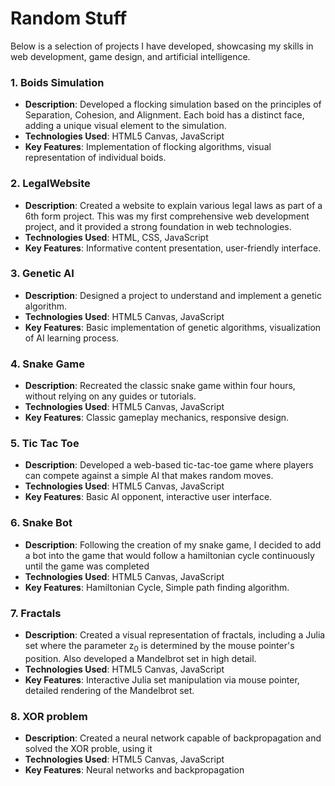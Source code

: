 # Random Stuff

Below is a selection of projects I have developed, showcasing my skills in web development, game design, and artificial intelligence.

### 1. Boids Simulation
- **Description**: Developed a flocking simulation based on the principles of Separation, Cohesion, and Alignment. Each boid has a distinct face, adding a unique visual element to the simulation.
- **Technologies Used**: HTML5 Canvas, JavaScript
- **Key Features**: Implementation of flocking algorithms, visual representation of individual boids.

### 2. LegalWebsite
- **Description**: Created a website to explain various legal laws as part of a 6th form project. This was my first comprehensive web development project, and it provided a strong foundation in web technologies.
- **Technologies Used**: HTML, CSS, JavaScript
- **Key Features**: Informative content presentation, user-friendly interface.

### 3. Genetic AI
- **Description**: Designed a project to understand and implement a genetic algorithm. 
- **Technologies Used**: HTML5 Canvas, JavaScript
- **Key Features**: Basic implementation of genetic algorithms, visualization of AI learning process.

### 4. Snake Game
- **Description**: Recreated the classic snake game within four hours, without relying on any guides or tutorials.
- **Technologies Used**: HTML5 Canvas, JavaScript
- **Key Features**: Classic gameplay mechanics, responsive design.

### 5. Tic Tac Toe
- **Description**: Developed a web-based tic-tac-toe game where players can compete against a simple AI that makes random moves.
- **Technologies Used**: HTML5 Canvas, JavaScript
- **Key Features**: Basic AI opponent, interactive user interface.

### 6. Snake Bot
- **Description**: Following the creation of my snake game, I decided to add a bot into the game that would follow a hamiltonian cycle continuously until the game was completed
- **Technologies Used**: HTML5 Canvas, JavaScript
- **Key Features**: Hamiltonian Cycle, Simple path finding algorithm.

### 7. Fractals
- **Description**: Created a visual representation of fractals, including a Julia set where the parameter z<sub>0</sub> is determined by the mouse pointer's position. Also developed a Mandelbrot set in high detail.
- **Technologies Used**: HTML5 Canvas, JavaScript
- **Key Features**: Interactive Julia set manipulation via mouse pointer, detailed rendering of the Mandelbrot set.

### 8. XOR problem
- **Description**: Created a neural network capable of backpropagation and solved the XOR proble, using it
- **Technologies Used**: HTML5 Canvas, JavaScript
- **Key Features**: Neural networks and backpropagation


